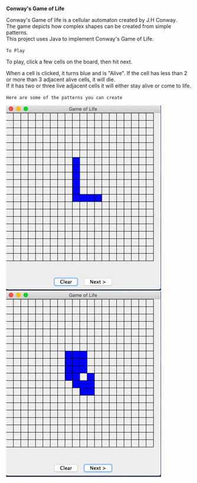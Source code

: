 **Conway's Game of Life**

Conway's Game of life is a cellular automaton created by J.H Conway.  
The game depicts how complex shapes can be created from simple patterns.  
This project uses Java to implement Conway's Game of Life.  

`To Play`

To play, click a few cells on the board, then hit next.   

When a cell is clicked, it turns blue and is "Alive". 
If the cell has less than 2 or more than 3 adjacent alive cells, it will die.   
If it has two or three live adjacent cells it will either stay alive or come to life.    

   

`Here are some of the patterns you can create`

![alt text](screenshots/Screen%20Shot%202020-11-10%20at%207.23.33%20PM.png)
![alt text](screenshots/Screen%20Shot%202020-11-10%20at%207.23.46%20PM.png)
